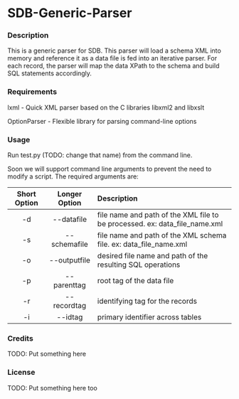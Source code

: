 SDB-Generic-Parser
==================
### Description
This is a generic parser for SDB. This parser will load a schema XML into memory and reference it as a data file is fed into an iterative parser. For each record, the parser will map the data XPath to the schema and build SQL statements accordingly. 

### Requirements
lxml - Quick XML parser based on the C libraries libxml2 and libxslt

OptionParser - Flexible library for parsing command-line options


### Usage
Run test.py (TODO: change that name) from the command line.

Soon we will support command line arguments to prevent the need to modify a script. The required arguments are:

| Short Option        | Longer Option               | Description  |
| :-------------: |:-------------:| :----- |
| -d | --datafile | file name and path of the XML file to be processed. ex: data_file_name.xml |
| -s | --schemafile | file name and path of the XML schema file. ex: data_file_name.xml |
| -o | --outputfile | desired file name and path of the resulting SQL operations |
| -p | --parenttag | root tag of the data file |
| -r | --recordtag | identifying tag for the records |
| -i | --idtag | primary identifier across tables |
  
  
### Credits
TODO: Put something here

### License
TODO: Put something here too